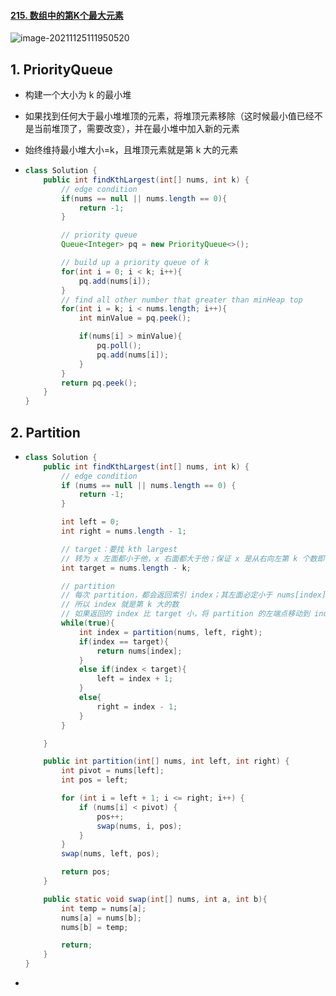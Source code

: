 #### [215. 数组中的第K个最大元素](https://leetcode-cn.com/problems/kth-largest-element-in-an-array/)

![image-20211125111950520](https://raw.githubusercontent.com/TWDH/Leetcode-From-Zero/pictures/img/image-20211125111950520.png)

## 1. PriorityQueue

- 构建一个大小为 k 的最小堆

- 如果找到任何大于最小堆堆顶的元素，将堆顶元素移除（这时候最小值已经不是当前堆顶了，需要改变），并在最小堆中加入新的元素

- 始终维持最小堆大小=k，且堆顶元素就是第 k 大的元素

- ```java
  class Solution {
      public int findKthLargest(int[] nums, int k) {
          // edge condition
          if(nums == null || nums.length == 0){
              return -1;
          }
  
          // priority queue
          Queue<Integer> pq = new PriorityQueue<>();
  
          // build up a priority queue of k
          for(int i = 0; i < k; i++){
              pq.add(nums[i]);
          }
          // find all other number that greater than minHeap top
          for(int i = k; i < nums.length; i++){
              int minValue = pq.peek();
  
              if(nums[i] > minValue){
                  pq.poll();
                  pq.add(nums[i]);
              }
          }
          return pq.peek();
      }
  }
  ```


## 2. Partition

- ```java
  class Solution {
      public int findKthLargest(int[] nums, int k) {
          // edge condition
          if (nums == null || nums.length == 0) {
              return -1;
          }
  
          int left = 0;
          int right = nums.length - 1;
  
          // target：要找 kth largest
          // 转为 x 左面都小于他，x 右面都大于他；保证 x 是从右向左第 k 个数即可
          int target = nums.length - k;
  
          // partition
          // 每次 partition，都会返回索引 index；其左面必定小于 nums[index], 右面必定大于 nums[index]
          // 所以 index 就是第 k 大的数
          // 如果返回的 index 比 target 小，将 partition 的左端点移动到 index + 1 （只考虑右侧的 partition 了）
          while(true){
              int index = partition(nums, left, right);
              if(index == target){
                  return nums[index];
              }
              else if(index < target){
                  left = index + 1;
              }
              else{
                  right = index - 1;
              }
          }
  
      }
  
      public int partition(int[] nums, int left, int right) {
          int pivot = nums[left];
          int pos = left;
  
          for (int i = left + 1; i <= right; i++) {
              if (nums[i] < pivot) {
                  pos++;
                  swap(nums, i, pos);
              }
          }
          swap(nums, left, pos);
  
          return pos;
      }
  
      public static void swap(int[] nums, int a, int b){
          int temp = nums[a];
          nums[a] = nums[b];
          nums[b] = temp;
  
          return;
      }
  }
  ```

- 

